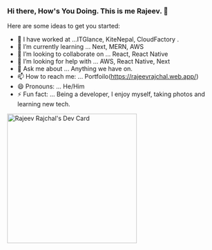 ### Hi there, How's You Doing. This is me Rajeev.  👋

Here are some ideas to get you started:

- 🔭 I have worked at ...ITGlance, KiteNepal, CloudFactory .
- 🌱 I’m currently learning ... Next, MERN, AWS 
- 👯 I’m looking to collaborate on ... React, React Native
- 🤔 I’m looking for help with ... AWS, React Native, Next
- 💬 Ask me about ... Anything we have on. 
- 📫 How to reach me: ... Portfoilo(https://rajeevrajchal.web.app/)
- 😄 Pronouns: ... He/Him 
- ⚡ Fun fact: ... Being a developer, I enjoy myself, taking photos and learning new tech.


<a href="https://app.daily.dev/rajeevrajchal"><img src="https://api.daily.dev/devcards/9ba23ac8c5d54d8dbc296de182177927.png?r=ncx" width="300" alt="Rajeev Rajchal's Dev Card"/></a>
